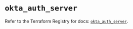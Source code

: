 # `okta_auth_server`

Refer to the Terraform Registry for docs: [`okta_auth_server`](https://registry.terraform.io/providers/okta/okta/4.12.0/docs/resources/auth_server).
